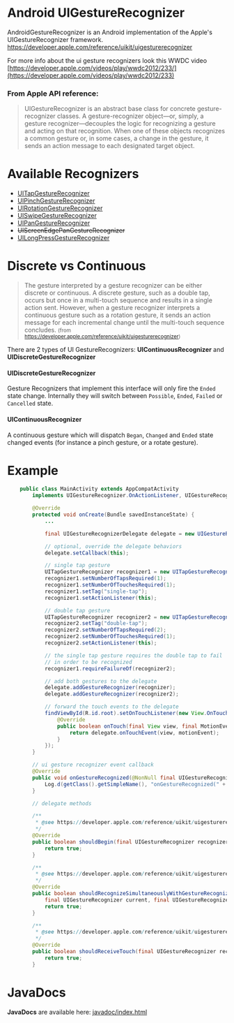 # Android UIGestureRecognizer
AndroidGestureRecognizer is an Android implementation  of the Apple's UIGestureRecognizer framework.
https://developer.apple.com/reference/uikit/uigesturerecognizer

For more info about the ui gesture recognizers look this WWDC video [https://developer.apple.com/videos/play/wwdc2012/233/](https://developer.apple.com/videos/play/wwdc2012/233)

### From Apple API reference:
> UIGestureRecognizer is an abstract base class for concrete gesture-recognizer classes. A gesture-recognizer object—or, simply, a gesture recognizer—decouples the logic for recognizing a gesture and acting on that recognition. When one of these objects recognizes a common gesture or, in some cases, a change in the gesture, it sends an action message to each designated target object.


# Available Recognizers

* [UITapGestureRecognizer](https://developer.apple.com/reference/uikit/uitapgesturerecognizer)
* [UIPinchGestureRecognizer](https://developer.apple.com/reference/uikit/uipinchgesturerecognizer)
* [UIRotationGestureRecognizer](https://developer.apple.com/reference/uikit/uirotationgesturerecognizer)
* [UISwipeGestureRecognizer](https://developer.apple.com/reference/uikit/uiswipegesturerecognizer)
* [UIPanGestureRecognizer](https://developer.apple.com/reference/uikit/uipangesturerecognizer)
* ~~UIScreenEdgePanGestureRecognizer~~
* [UILongPressGestureRecognizer](https://developer.apple.com/reference/uikit/uilongpressgesturerecognizer)

# Discrete vs Continuous
> The gesture interpreted by a gesture recognizer can be either discrete or continuous. A discrete gesture, such as a double tap, occurs but once in a multi-touch sequence and results in a single action sent. However, when a gesture recognizer interprets a continuous gesture such as a rotation gesture, it sends an action message for each incremental change until the multi-touch sequence concludes. <small>(from https://developer.apple.com/reference/uikit/uigesturerecognizer)</small>

There are 2 types of UI GestureRecognizers: **UIContinuousRecognizer** and **UIDiscreteGestureRecognizer**
#### UIDiscreteGestureRecognizer
Gesture Recognizers that implement this interface will only fire the `Ended` state change.
Internally they will switch between `Possible`, `Ended`, `Failed` or `Cancelled` state.
#### UIContinuousRecognizer
A continuous gesture which will dispatch `Began`, `Changed` and `Ended` state changed events (for instance a pinch gesture, or a rotate gesture).


# Example

```java
    public class MainActivity extends AppCompatActivity
        implements UIGestureRecognizer.OnActionListener, UIGestureRecognizerDelegate.Callback {

        @Override
        protected void onCreate(Bundle savedInstanceState) {
            ...

            final UIGestureRecognizerDelegate delegate = new UIGestureRecognizerDelegate(null);

            // optional, override the delegate behaviors
            delegate.setCallback(this);

            // single tap gesture
            UITapGestureRecognizer recognizer1 = new UITapGestureRecognizer(this);
            recognizer1.setNumberOfTapsRequired(1);
            recognizer1.setNumberOfTouchesRequired(1);
            recognizer1.setTag("single-tap");
            recognizer1.setActionListener(this);

            // double tap gesture
            UITapGestureRecognizer recognizer2 = new UITapGestureRecognizer(this);
            recognizer2.setTag("double-tap");
            recognizer2.setNumberOfTapsRequired(2);
            recognizer2.setNumberOfTouchesRequired(1);
            recognizer2.setActionListener(this);

            // the single tap gesture requires the double tap to fail
            // in order to be recognized
            recognizer1.requireFailureOf(recognizer2);

            // add both gestures to the delegate
            delegate.addGestureRecognizer(recognizer);
            delegate.addGestureRecognizer(recognizer2);

            // forward the touch events to the delegate
            findViewById(R.id.root).setOnTouchListener(new View.OnTouchListener() {
                @Override
                public boolean onTouch(final View view, final MotionEvent motionEvent) {
                    return delegate.onTouchEvent(view, motionEvent);
                }
            });
        }

        // ui gesture recognizer event callback
        @Override
        public void onGestureRecognized(@NonNull final UIGestureRecognizer recognizer) {
            Log.d(getClass().getSimpleName(), "onGestureRecognized(" + recognizer + "). state: " + recognizer.getState());
        }

        // delegate methods

        /**
         * @see https://developer.apple.com/reference/uikit/uigesturerecognizerdelegate/1624213-gesturerecognizershouldbegin
         */
        @Override
        public boolean shouldBegin(final UIGestureRecognizer recognizer) {
            return true;
        }

        /**
         * @see https://developer.apple.com/reference/uikit/uigesturerecognizerdelegate/1624208-gesturerecognizer
         */
        @Override
        public boolean shouldRecognizeSimultaneouslyWithGestureRecognizer(
            final UIGestureRecognizer current, final UIGestureRecognizer recognizer) {
            return true;
        }

        /**
         * @see https://developer.apple.com/reference/uikit/uigesturerecognizerdelegate/1624214-gesturerecognizer
         */
        @Override
        public boolean shouldReceiveTouch(final UIGestureRecognizer recognizer) {
            return true;
        }        
```

# JavaDocs
**JavaDocs** are available here: [javadoc/index.html](javadoc/index.html)